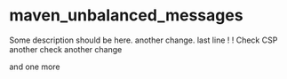 # maven_unbalanced_messages

Some description should be here.
another change.
last line
!
!
Check CSP
another check
another
change


and one more
